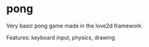 # pong
Very basic pong game made in the love2d framework. 

Features: keyboard input, physics, drawing 


